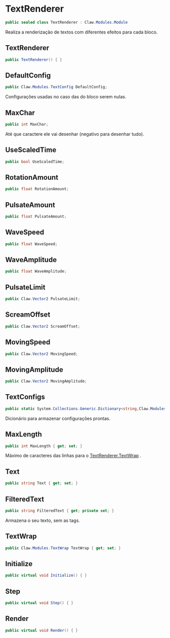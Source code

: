 # TextRenderer
```csharp
public sealed class TextRenderer : Claw.Modules.Module
```
Realiza a renderização de textos com diferentes efeitos para cada bloco.<br />
## TextRenderer
```csharp
public TextRenderer() { }
```
## DefaultConfig
```csharp
public Claw.Modules.TextConfig DefaultConfig;
```
Configurações usadas no caso das do bloco serem nulas.<br />
## MaxChar
```csharp
public int MaxChar;
```
Até que caractere ele vai desenhar (negativo para desenhar tudo).<br />
## UseScaledTime
```csharp
public bool UseScaledTime;
```
## RotationAmount
```csharp
public float RotationAmount;
```
## PulsateAmount
```csharp
public float PulsateAmount;
```
## WaveSpeed
```csharp
public float WaveSpeed;
```
## WaveAmplitude
```csharp
public float WaveAmplitude;
```
## PulsateLimit
```csharp
public Claw.Vector2 PulsateLimit;
```
## ScreamOffset
```csharp
public Claw.Vector2 ScreamOffset;
```
## MovingSpeed
```csharp
public Claw.Vector2 MovingSpeed;
```
## MovingAmplitude
```csharp
public Claw.Vector2 MovingAmplitude;
```
## TextConfigs
```csharp
public static System.Collections.Generic.Dictionary<string,Claw.Modules.TextConfig> TextConfigs;
```
Dicionário para armazenar configurações prontas.<br />
## MaxLength
```csharp
public int MaxLength { get; set; } 
```
Máximo de caracteres das linhas para o [TextRenderer.TextWrap](/api/Claw/Modules/TextRenderer.md#TextWrap) .<br />
## Text
```csharp
public string Text { get; set; } 
```
## FilteredText
```csharp
public string FilteredText { get; private set; } 
```
Armazena o seu texto, sem as tags.<br />
## TextWrap
```csharp
public Claw.Modules.TextWrap TextWrap { get; set; } 
```
## Initialize
```csharp
public virtual void Initialize() { }
```
## Step
```csharp
public virtual void Step() { }
```
## Render
```csharp
public virtual void Render() { }
```
